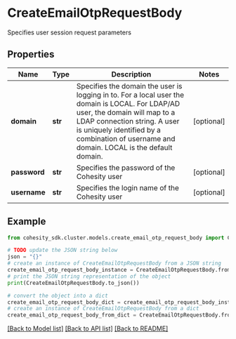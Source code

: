 # CreateEmailOtpRequestBody

Specifies user session request parameters

## Properties

Name | Type | Description | Notes
------------ | ------------- | ------------- | -------------
**domain** | **str** | Specifies the domain the user is logging in to. For a local user the domain is LOCAL. For LDAP/AD user, the domain will map to a LDAP connection string. A user is uniquely identified by a combination of username and domain. LOCAL is the default domain.  | [optional] 
**password** | **str** | Specifies the password of the Cohesity user | [optional] 
**username** | **str** | Specifies the login name of the Cohesity user | [optional] 

## Example

```python
from cohesity_sdk.cluster.models.create_email_otp_request_body import CreateEmailOtpRequestBody

# TODO update the JSON string below
json = "{}"
# create an instance of CreateEmailOtpRequestBody from a JSON string
create_email_otp_request_body_instance = CreateEmailOtpRequestBody.from_json(json)
# print the JSON string representation of the object
print(CreateEmailOtpRequestBody.to_json())

# convert the object into a dict
create_email_otp_request_body_dict = create_email_otp_request_body_instance.to_dict()
# create an instance of CreateEmailOtpRequestBody from a dict
create_email_otp_request_body_from_dict = CreateEmailOtpRequestBody.from_dict(create_email_otp_request_body_dict)
```
[[Back to Model list]](../README.md#documentation-for-models) [[Back to API list]](../README.md#documentation-for-api-endpoints) [[Back to README]](../README.md)


